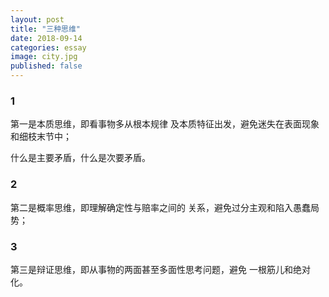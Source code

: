 ```yaml
---
layout: post
title: "三种思维"
date: 2018-09-14
categories: essay
image: city.jpg
published: false
---
```

### 1
第一是本质思维，即看事物多从根本规律 及本质特征出发，避免迷失在表面现象和细枝末节中；

什么是主要矛盾，什么是次要矛盾。

### 2
第二是概率思维，即理解确定性与赔率之间的 关系，避免过分主观和陷入愚蠢局势；

### 3
第三是辩证思维，即从事物的两面甚至多面性思考问题，避免 一根筋儿和绝对化。
